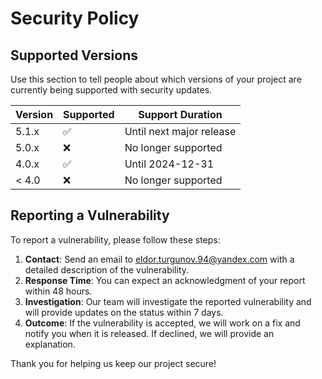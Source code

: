 # Security Policy

## Supported Versions

Use this section to tell people about which versions of your project are currently being supported with security updates.

| Version | Supported          | Support Duration         |
| ------- | ------------------ | ------------------------ |
| 5.1.x   | :white_check_mark: | Until next major release |
| 5.0.x   | :x:                | No longer supported      |
| 4.0.x   | :white_check_mark: | Until 2024-12-31         |
| < 4.0   | :x:                | No longer supported      |

## Reporting a Vulnerability

To report a vulnerability, please follow these steps:

1. **Contact**: Send an email to [eldor.turgunov.94@yandex.com](mailto:eldor.turgunov.94@yandex.com) with a detailed description of the vulnerability.
2. **Response Time**: You can expect an acknowledgment of your report within 48 hours.
3. **Investigation**: Our team will investigate the reported vulnerability and will provide updates on the status within 7 days.
4. **Outcome**: If the vulnerability is accepted, we will work on a fix and notify you when it is released. If declined, we will provide an explanation.

Thank you for helping us keep our project secure!
